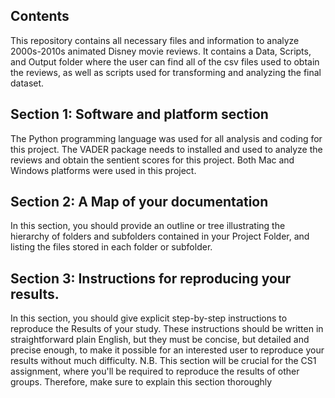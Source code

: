 ## Contents ##
This repository contains all necessary files and information to analyze 2000s-2010s animated Disney movie reviews. It contains a Data, Scripts, and Output folder where the user can find all of the csv files used to obtain the reviews, as well as scripts used for transforming and analyzing the final dataset. 

## Section 1: Software and platform section 
The Python programming language was used for all analysis and coding for this project. The VADER package needs to installed and used to analyze the reviews and obtain the sentient scores for this project. Both Mac and Windows platforms were used in this project.

## Section 2: A Map of your documentation 
In this section, you should provide an outline or tree illustrating the
hierarchy of folders and subfolders contained in your Project Folder,
and listing the files stored in each folder or subfolder.

## Section 3: Instructions for reproducing your results. 
In this section, you should give explicit step-by-step instructions to
reproduce the Results of your study. These instructions should be
written in straightforward plain English, but they must be concise, but
detailed and precise enough, to make it possible for an interested user
to reproduce your results without much difficulty. N.B. This section
will be crucial for the CS1 assignment, where you'll be required to
reproduce the results of other groups. Therefore, make sure to
explain this section thoroughly
